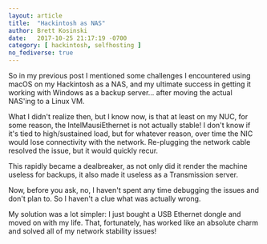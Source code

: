 ```yaml
---
layout: article
title:  "Hackintosh as NAS"
author: Brett Kosinski
date:   2017-10-25 21:17:19 -0700
category: [ hackintosh, selfhosting ]
no_fediverse: true
---
```


So in my previous post I mentioned some challenges I encountered using macOS on my Hackintosh as a NAS, and my ultimate success in getting it working with Windows as a backup server... after moving the actual NAS'ing to a Linux VM.

What I didn't realize then, but I know now, is that at least on my NUC, for some reason, the IntelMausiEthernet is not actually stable!  I don't know if it's tied to high/sustained load, but for whatever reason, over time the NIC would lose connectivity with the network.  Re-plugging the network cable resolved the issue, but it would quickly recur.

This rapidly became a dealbreaker, as not only did it render the machine useless for backups, it also made it useless as a Transmission server.

Now, before you ask, no, I haven't spent any time debugging the issues and don't plan to.  So I haven't a clue what was actually wrong.

My solution was a lot simpler:  I just bought a USB Ethernet dongle and moved on with my life.  That, fortunately, has worked like an absolute charm and solved all of my network stability issues!

